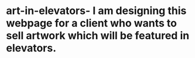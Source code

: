 # art-in-elevators- I am designing this webpage for a client who wants to sell artwork which will be featured in elevators.
